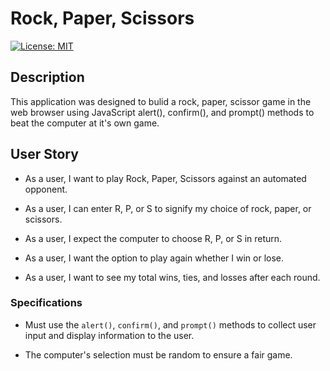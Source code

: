 # Rock, Paper, Scissors

[![License: MIT](https://img.shields.io/badge/License-MIT-yellow.svg)](https://opensource.org/licenses/MIT)

## Description

This application was designed to bulid a rock, paper, scissor game in the web browser using JavaScript alert(), confirm(), and prompt() methods to beat the computer at it's own game.

## User Story

- As a user, I want to play Rock, Paper, Scissors against an automated opponent.

- As a user, I can enter R, P, or S to signify my choice of rock, paper, or scissors.

- As a user, I expect the computer to choose R, P, or S in return.

- As a user, I want the option to play again whether I win or lose.

- As a user, I want to see my total wins, ties, and losses after each round.

### Specifications

- Must use the `alert()`, `confirm()`, and `prompt()` methods to collect user input and display information to the user.

- The computer's selection must be random to ensure a fair game.
